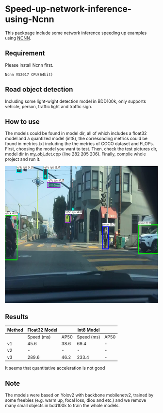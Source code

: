 # Speed-up-network-inference-using-Ncnn
This packpage include some network inference speeding up examples using [NCNN](https://github.com/Tencent/ncnn).

## Requirement
Please install Ncnn first.
```
Ncnn VS2017 CPU(64bit)
```

## Road object detection
Including some light-wight detection model in BDD100k, only supports vehicle, person, traffic light and traffic sign.

## How to use
The models could be found in model dir, all of which includes a float32 model and a quantized model (int8), the corresonding metrics could be found in metrics.txt including the the metrics of COCO dataset and FLOPs. 
First, choosing the model you want to test. Then, check the test pictures dir, model dir in my_obj_det.cpp (line 282 205 206). Finally, complie whole project and run it. 

<div align=center><img width="750" height="450" src="obj_detection/example/3.png"></div> 

## Results 
| Method | Float32 Model |       | Int8 Model   |      |
|--------|---------------|-------|--------------|------|
|        | Speed \(ms\)  | AP50  | Speed \(ms\) | AP50 |
| v1     | 45\.6         | 38\.6 | 69\.4        | \-   |
| v2     | \-            | \-    | \-           | \-   |
| v3     | 289\.6        | 46\.2 | 233\.4       | \-   | 
 It seems that quantitative acceleration is not good
## Note
The models were based on Yolov2 with backbone mobilenetv2, trained by some freebies (e.g. warm up, focal loss, diou and etc.) and we remove many small objects in bdd100k to train the whole models.
